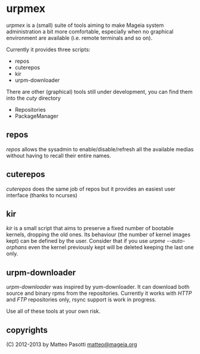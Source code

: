 urpmex
======

*urpmex* is a (small) suite of tools aiming to make Mageia system administration a bit more comfortable,
especially when no graphical environment are available (i.e. remote terminals and so on).

Currently it provides three scripts:

 * repos
 * cuterepos
 * kir
 * urpm-downloader

There are other (graphical) tools still under development, you can find them into the *cuty* directory
 * Repositories
 * PackageManager

repos
-----

*repos* allows the sysadmin to enable/disable/refresh all the available medias without
having to recall their entire names.

cuterepos
---------

*cuterepos* does the same job of repos but it provides an easiest user interface (thanks to ncurses)

kir
---

*kir* is a small script that aims to preserve a fixed number of bootable kernels, dropping the old ones. 
Its behaviour (the number of kernel images kept) can be defined by the user.
Consider that if you use _urpme --auto-orphans_ even the kernel previously kept will be deleted keeping the last one only.

urpm-downloader
---------------

*urpm-downloader* was inspired by yum-downloader. It can download both source and binary rpms from the repositories.
Currently it works with _HTTP_ and _FTP_ repositories only, rsync support is work in progress.

Use all of these tools at your own risk.

copyrights
----------

(C) 2012-2013 by Matteo Pasotti <matteo@mageia.org>
